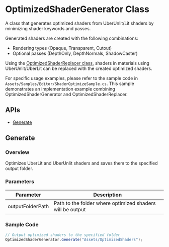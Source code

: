 # OptimizedShaderGenerator Class
A class that generates optimized shaders from UberUnlit/Lit shaders by minimizing shader keywords and passes.<br/>

Generated shaders are created with the following combinations:
- Rendering types (Opaque, Transparent, Cutout)
- Optional passes (DepthOnly, DepthNormals, ShadowCaster)
  
Using the [OptimizedShaderReplacer class](OptimizedShaderReplacer.md), shaders in materials using UberUnlit/UberLit can be replaced with the created optimized shaders.<br/>

For specific usage examples, please refer to the sample code in `Assets/Samples/Editor/ShaderOptimizeSample.cs`.
This sample demonstrates an implementation example combining OptimizedShaderGenerator and OptimizedShaderReplacer.

## APIs
- [Generate](#optimizedshadergenerator-class)
  
## Generate
### Overview
Optimizes UberLit and UberUnlit shaders and saves them to the specified output folder.

### Parameters
|Parameter|Description|
|---|---|
|outputFolderPath|Path to the folder where optimized shaders will be output|

### Sample Code
```C#
// Output optimized shaders to the specified folder
OptimizedShaderGenerator.Generate("Assets/OptimizedShaders");
```


